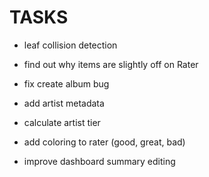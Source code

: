 
# TASKS
- leaf collision detection  
- find out why items are slightly off on Rater 

- fix create album bug

- add artist metadata
- calculate artist tier
- add coloring to rater (good, great, bad)
- improve dashboard summary editing
